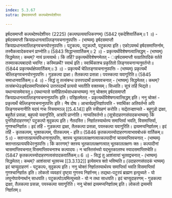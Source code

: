 ```yaml
---
index: 5.3.67
sutra: ईषदसमाप्तौ कल्पब्देश्यदेशीयरः

---
```

 इर्षदसमाप्तौ कल्पब्देश्यदेशीयरः (2225) (कल्पप्प्रत्ययाधिकरणम्) (5842 एकदेशिवार्तिकम्॥ 1 ॥) - इर्षदसमाप्तौ क्रियाप्रधानत्वाल्लिङ्गवचनानुपपत्तिः - (भाष्यम्) इर्षदसमाप्तौ क्रियाप्रधानत्वाल्लिङ्गवचनयोरनुपपत्तिः। पटुकल्पः, पटुकल्पौ, पटुकल्पा इति। एकोऽयमर्थ इर्षदसमाप्तिर्नाम, तस्यैकत्वादेकवचनं प्राप्नोति॥ (5843 सिद्धान्तवार्तिकम्॥ 2 ॥) - प्रकृत्यर्थविशेषणत्वात्सिद्धम् - (भाष्यम्) सिद्धमेतत्। कथम्? नायं प्रत्ययार्थः। किं तर्हि? प्रकृत्यर्थविशेषणमेतत् - ःइर्षदसमाप्तौ यत्प्रातिपदिकं वर्तते तस्मात्कल्पबादयो भवन्ति। कस्मिन्नर्थे? स्वार्थ इति। स्वार्थिकाश्च प्रकृतितो लिङ्गवचनान्यनुवर्तन्ते॥ (5844 प्रकृत्यर्थाक्षेपवार्तिकम्॥ 3 ॥) - प्रकृत्यर्थे चेल्लिङ्गवचनानुपपत्तिः - (भाष्यम्) प्रकृत्यर्थे चेल्लिङ्गवचनयोरनुपपत्तिः। गुडकल्पा द्राक्षा। तैलकल्पा प्रसन्ना। पयस्कल्पा यवागूरिति॥ (5845 समाधानवार्तिकम्॥ 4 ॥) - सिद्धं तु तत्संबन्ध उत्तरपदार्थे प्रत्ययवचनात् - (भाष्यम्) सिद्धमेतत्। कथम्? तत्संबन्धेउःइर्षदसमाप्तिसंबन्धे उत्तरपदार्थे प्रत्ययो भवतीति वक्तव्यम्। सिध्यति। सूत्रं तर्हि भिद्यते। यथान्यासमेवास्तु॥ (यथान्यासे समीहितार्थसाधकभाष्यम्) ननु चोक्तम् इर्षदसमाप्तौ क्रियाप्रधानत्वाल्लिङ्गवचनानुपपत्तिः इति। परिहृतमेतत् -  प्रकृत्यर्थविशेषणत्वात्सिद्धम् इति। ननु चोक्तं -  प्रकृत्यर्थे चेल्लिङ्गवचनानुपपत्तिः इति। नैष दोषः। आचार्यप्रवृत्तिर्ज्ञापयति - स्वार्थिका अतिवर्तन्ते अपि लिङ्गवचनानीति यदयं णचः स्त्रियामञ्ञ् [[5.4.14]] इति स्त्रीग्रहणं करोति। यद्येतज्ज्ञाप्यते - बहुगुडो द्राक्षा, बहुतैलं प्रसन्ना, बहुपयो यवागूरिति, अत्रापि प्राप्नोति। नाप्यतिवर्तन्ते॥ (सूत्रोदाहरणसंपादकभाष्यम्) किं पुनरिहोदाहरणम्? पटुकल्पो मृदुकल्प इति। नैतदस्ति। निर्ज्ञातस्यार्थस्य समाप्तिर्वा भवति, विसमाप्तिर्वा, गुणश्चानिर्ज्ञातः। इदं तर्हि - गुडकल्पा द्राक्षा, तैलकल्पा प्रसन्ना, पयस्कल्पा यवागूरिति। द्रव्यमप्यनिर्ज्ञातम्। इदं तर्हि - कृतकल्पम्, भुक्तकल्पम्, पीतकल्पम् - इति॥ (5846 कृतकल्पस्योदाहरणत्वाभावबोधकं वार्तिकम्॥5॥) - क्तान्तात्प्रत्ययविधानानुपपत्तिः, क्तस्य भूतकाललक्षणत्वात्कल्पादीनां चासमाप्तिवचनात् - (भाष्यम्) क्तान्तात्प्रत्ययविधेरनुपपत्तिः। किं कारणम्? क्तस्य भूतकाललक्षणत्वात् भूतकाललक्षणः क्तः। कल्पादीनां चासमाप्तिवचनात् विसमाप्तिवचनाश्च कल्पादयः। न चास्तिसंभवो यद्भूतकालश्च स्यादसमाप्तिश्चेति॥ (5847 कृतकल्पस्योदाहरणत्वसंपादकवार्तिकम्॥ 6 ॥) - सिद्धं तु आशंसायां भूतवद्वचनात् - (भाष्यम्) सिद्धमेतत्। कथम्? आशंसायां भूतवच्च [[3.3.132]] इत्येवमत्र क्तो भविष्यति॥ (उदाहरणसंपादकं भाष्यम्) इदं चाप्युदाहरणं - पटुकल्पः, मृदुकल्प इति। ननु चोक्तं निर्ज्ञातस्यार्थस्य समाप्तिर्वा भवति विसमाप्तिर्वा गुणश्चानिर्ज्ञातः इति। लोकतो व्यवहारं दृष्ट्वा गुणस्य निर्ज्ञानम्। तद्यथा-पटुरयं ब्राह्मण इत्युच्यते - यो लघुनोपायेनार्थान् साधयति। पटुकल्पोऽयमित्युच्यते - यो न तथा साधयति। इदं चाप्युदाहरणम् - गुडकल्पा द्राक्षा, तैलकल्पा प्रसन्ना, पयस्कल्पा यवागूरिति। ननु चोक्तं द्रव्यमप्यनिर्ज्ञातम् इति। लोकतो द्रव्यमपि निर्ज्ञातम्॥ 